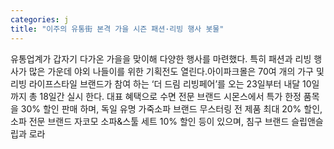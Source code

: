 ```yaml
---
categories: j
title: "이주의 유통街 본격 가을 시즌 패션·리빙 행사 봇물"
---
```

유통업계가 갑자기 다가온 가을을 맞이해 다양한 행사를 마련했다. 특히 패션과 리빙 행사가 많은 가운데 야외 나들이를 위한 기획전도 열린다.아이파크몰은 70여 개의 가구 및 리빙 라이프스타일 브랜드가 참여 하는 ‘더 드림 리빙페어’를 오는 23일부터 내달 10일까지 총 18일간 실시 한다. 대표 혜택으로 수면 전문 브랜드 시몬스에서 특가 한정 품목을 30% 할인 판매 하며, 독일 유명 가죽소파 브랜드 무스터링 전 제품 최대 20% 할인, 소파 전문 브랜드 자코모 소파&스툴 세트 10% 할인 등이 있으며, 침구 브랜드 슬립앤슬립과 로라